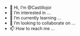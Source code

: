 - 👋 Hi, I’m @Castillojor
- 👀 I’m interested in ...
- 🌱 I’m currently learning ...
- 💞️ I’m looking to collaborate on ...
- 📫 How to reach me ...

<!---
Castillojor/Castillojor is a ✨ special ✨ repository because its `README.md` (this file) appears on your GitHub profile.
You can click the Preview link to take a look at your changes.
--->
